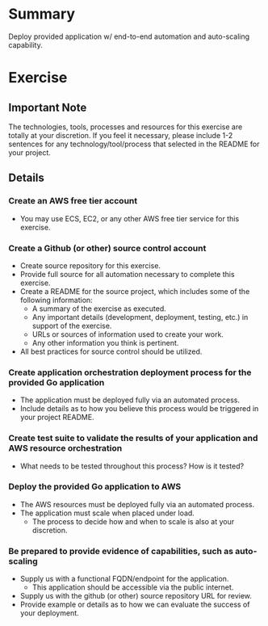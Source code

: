 
# Summary #

Deploy provided application w/ end-to-end automation and auto-scaling capability.

# Exercise #

## Important Note ##

The technologies, tools, processes and resources for this exercise are totally at your discretion. If you feel it necessary, please include 1-2 sentences for any technology/tool/process that selected in the README for your project.

## Details ##

### Create an AWS free tier account ###

* You may use ECS, EC2, or any other AWS free tier service for this exercise.

### Create a Github (or other) source control account ##

* Create source repository for this exercise.
* Provide full source for all automation necessary to complete this exercise.
* Create a README for the source project, which includes some of the following information:
    * A summary of the exercise as executed.
    * Any important details (development, deployment, testing, etc.) in support of the exercise. 
    * URLs or sources of information used to create your work.
    * Any other information you think is pertinent.
* All best practices for source control should be utilized.

### Create application orchestration deployment process for the provided Go application ###

* The application must be deployed fully via an automated process.
* Include details as to how you believe this process would be triggered in your project README.

### Create test suite to validate the results of your application and AWS resource orchestration ###

* What needs to be tested throughout this process? How is it tested?

### Deploy the provided Go application to AWS ###

* The AWS resources must be deployed fully via an automated process.
* The application must scale when placed under load. 
    * The process to decide how and when to scale is also at your discretion.

### Be prepared to provide evidence of capabilities, such as auto-scaling ###

* Supply us with a functional FQDN/endpoint for the application.
    * This application should be accessible via the public internet.
* Supply us with the github (or other) source repository URL for review.
* Provide example or details as to how we can evaluate the success of your deployment.
